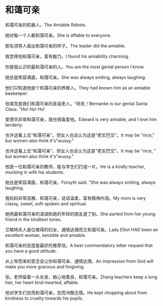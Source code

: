 # 和蔼可亲

<p><span class="chinese">和蔼可亲的机器人。</span><span class="english">The Amiable Robots.</span></p>

<p><span class="chinese">她对每一个人都和蔼可亲。</span><span class="english">She is affable to everyone.</span></p>

<p><span class="chinese">那名领导人装出和蔼可亲的样子。</span><span class="english">The leader did the amiable.</span></p>

<p><span class="chinese">我觉得他和蔼可亲，富有魅力。</span><span class="english">I found his amiability charming.</span></p>

<p><span class="chinese">你是我认识的最和蔼可亲的人。</span><span class="english">You are the most genial person I know.</span></p>

<p><span class="chinese">她总是笑容满面，和蔼可亲。</span><span class="english">She was always smiling, always laughing.</span></p>

<p><span class="chinese">他们只知道他是个和蔼可亲的养蜂人。</span><span class="english">They had known him as an amiable beekeeper.</span></p>

<p><span class="chinese">伯南克是我们和蔼可亲的圣诞老人，“吼吼！</span><span class="english">Bernanke is our genial Santa Claus. "Ho! Ho! Ho!</span></p>

<p><span class="chinese">爱德华非常和蔼可亲，我也很喜爱他。</span><span class="english">Edward is very amiable, and I love him tenderly.</span></p>

<p><span class="chinese">也许这看上去“和蔼可亲”，但女人也会认为这是“老实巴交”。</span><span class="english">It may be "nice," but women also think it's"wussy."</span></p>

<p><span class="chinese">也许这看上去“和蔼可亲”，但女人也会认为这是“老实巴交”。</span><span class="english">It may be "nice, " but women also think it's"wussy."</span></p>

<p><span class="chinese">他是一位和蔼可亲的教师，能与学生们打成一片。</span><span class="english">He is a kindly teacher, mucking in with his students.</span></p>

<p><span class="chinese">她总是笑容满面，和蔼可亲。</span><span class="english">Forsyth said. “She was always smiling, always laughing.</span></p>

<p><span class="chinese">我妈妈非常高雅、和蔼可亲，说话温柔，富有精神内涵。</span><span class="english">My mom is very classy, sweet, soft-spoken and spiritual.</span></p>

<p><span class="chinese">她用最和蔼可亲的语调和她的年轻的朋友道了别。</span><span class="english">She parted from her young friend in the kindliest tones.</span></p>

<p><span class="chinese">艾略特夫人是位难得的妇女，通情达理而又和蔼可亲。</span><span class="english">Lady Elliot HAD been an excellent woman, sensible and amiable.</span></p>

<p><span class="chinese">和蔼可亲的态度是最好的推荐信。</span><span class="english">A best commendatory letter request that you have a good attitude.</span></p>

<p><span class="chinese">从上帝而来的意念会让你和蔼可亲、通情达理。</span><span class="english">An impression from God will make you more gracious and forgiving.</span></p>

<p><span class="chinese">张。老师留着一头长发，她心地善良，和蔼可亲。</span><span class="english">Zhang teachers keep a long hair, her heart kind-hearted, affable.</span></p>

<p><span class="chinese">他对学生们忽而和蔼可亲，忽而冷酷无情。</span><span class="english">He kept chopping about from kindness to cruelty towards his pupils.</span></p>

